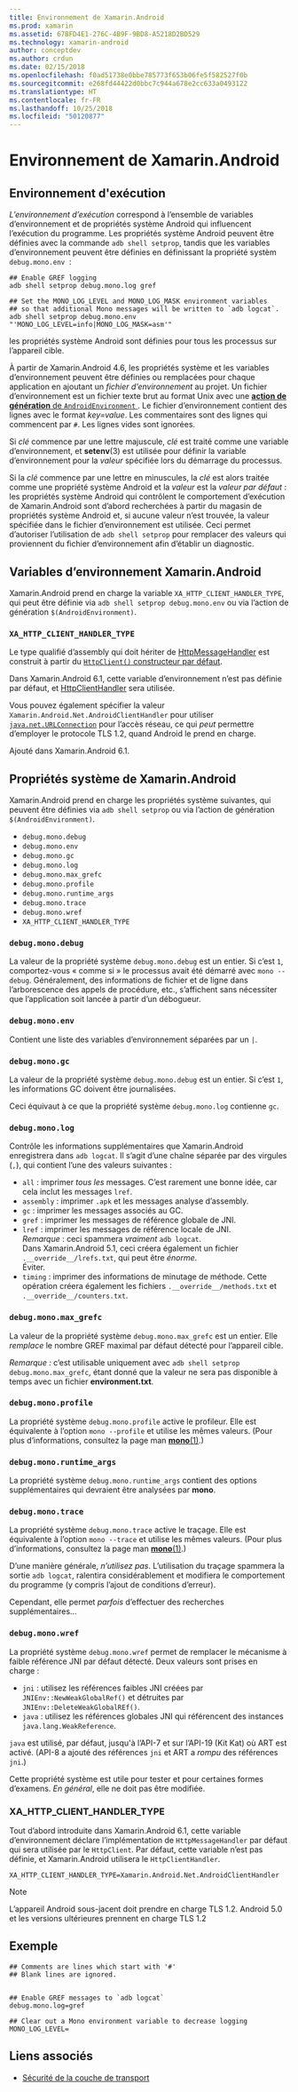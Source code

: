 ```yaml
---
title: Environnement de Xamarin.Android
ms.prod: xamarin
ms.assetid: 67BFD4E1-276C-4B9F-9BD8-A5218D2BD529
ms.technology: xamarin-android
author: conceptdev
ms.author: crdun
ms.date: 02/15/2018
ms.openlocfilehash: f0ad51738e0bbe785773f653b06fe5f582527f0b
ms.sourcegitcommit: e268fd44422d0bbc7c944a678e2cc633a0493122
ms.translationtype: HT
ms.contentlocale: fr-FR
ms.lasthandoff: 10/25/2018
ms.locfileid: "50120877"
---
```

# <a name="xamarinandroid-environment"></a>Environnement de Xamarin.Android

## <a name="execution-environment"></a>Environnement d'exécution

*L’environnement d’exécution* correspond à l’ensemble de variables d’environnement et de propriétés système Android qui influencent l’exécution du programme. Les propriétés système Android peuvent être définies avec la commande `adb shell setprop`, tandis que les variables d’environnement peuvent être définies en définissant la propriété systèm `debug.mono.env`  :

```shell
## Enable GREF logging
adb shell setprop debug.mono.log gref

## Set the MONO_LOG_LEVEL and MONO_LOG_MASK environment variables
## so that additional Mono messages will be written to `adb logcat`.
adb shell setprop debug.mono.env "'MONO_LOG_LEVEL=info|MONO_LOG_MASK=asm'"
```

les propriétés système Android sont définies pour tous les processus sur l’appareil cible.

À partir de Xamarin.Android 4.6, les propriétés système et les variables d’environnement peuvent être définies ou remplacées pour chaque application en ajoutant un *fichier d’environnement* au projet. Un fichier d’environnement est un fichier texte brut au format Unix avec une [ **action de génération** de `AndroidEnvironment` ](~/android/deploy-test/building-apps/build-process.md).
Le fichier d’environnement contient des lignes avec le format *key=value*.
Les commentaires sont des lignes qui commencent par `#`. Les lignes vides sont ignorées.

Si *clé* commence par une lettre majuscule, *clé* est traité comme une variable d’environnement, et **setenv**(3) est utilisée pour définir la variable d’environnement pour la *valeur* spécifiée lors du démarrage du processus.

Si la *clé* commence par une lettre en minuscules, la *clé* est alors traitée comme une propriété système Android et la *valeur* est la *valeur par défaut* : les propriétés système Android qui contrôlent le comportement d’exécution de Xamarin.Android sont d’abord recherchées à partir du magasin de propriétés système Android et, si aucune valeur n’est trouvée, la valeur spécifiée dans le fichier d’environnement est utilisée. Ceci permet d’autoriser l’utilisation de `adb shell setprop` pour remplacer des valeurs qui proviennent du fichier d’environnement afin d’établir un diagnostic.

## <a name="xamarinandroid-environment-variables"></a>Variables d’environnement Xamarin.Android

Xamarin.Android prend en charge la variable `XA_HTTP_CLIENT_HANDLER_TYPE`, qui peut être définie via `adb shell setprop debug.mono.env` ou via l’action de génération `$(AndroidEnvironment)`.


### `XA_HTTP_CLIENT_HANDLER_TYPE`

Le type qualifié d’assembly qui doit hériter de [HttpMessageHandler](https://docs.microsoft.com/dotnet/api/system.net.http.httpmessagehandler?view=xamarinandroid-7.1) est construit à partir du [ `HttpClient()` constructeur par défaut](https://docs.microsoft.com/dotnet/api/system.net.http.httpclient.-ctor?view=xamarinandroid-7.1#System_Net_Http_HttpClient__ctor).

Dans Xamarin.Android 6.1, cette variable d’environnement n’est pas définie par défaut, et [HttpClientHandler](https://docs.microsoft.com/dotnet/api/system.net.http.httpclienthandler?view=xamarinandroid-7.1) sera utilisée.

Vous pouvez également spécifier la valeur `Xamarin.Android.Net.AndroidClientHandler` pour utiliser [`java.net.URLConnection`](https://developer.xamarin.com/api/type/Java.Net.URLConnection/)
pour l’accès réseau, ce qui *peut* permettre d’employer le protocole TLS 1.2, quand Android le prend en charge.

Ajouté dans Xamarin.Android 6.1.

## <a name="xamarinandroid-system-properties"></a>Propriétés système de Xamarin.Android

Xamarin.Android prend en charge les propriétés système suivantes, qui peuvent être définies via `adb shell setprop` ou via l’action de génération `$(AndroidEnvironment)`.

* `debug.mono.debug`
* `debug.mono.env`
* `debug.mono.gc`
* `debug.mono.log`
* `debug.mono.max_grefc`
* `debug.mono.profile`
* `debug.mono.runtime_args`
* `debug.mono.trace`
* `debug.mono.wref`
* `XA_HTTP_CLIENT_HANDLER_TYPE`

### `debug.mono.debug`

La valeur de la propriété système `debug.mono.debug` est un entier. Si c’est `1`, comportez-vous « comme si » le processus avait été démarré avec `mono --debug`.
Généralement, des informations de fichier et de ligne dans l’arborescence des appels de procédure, etc., s’affichent sans nécessiter que l’application soit lancée à partir d’un débogueur.

### `debug.mono.env`

Contient une liste des variables d’environnement séparées par un `|`.

### `debug.mono.gc`

La valeur de la propriété système `debug.mono.debug` est un entier.
Si c’est `1`, les informations GC doivent être journalisées.

Ceci équivaut à ce que la propriété système `debug.mono.log` contienne `gc`.

### `debug.mono.log`

Contrôle les informations supplémentaires que Xamarin.Android enregistrera dans `adb logcat`.
Il s’agit d’une chaîne séparée par des virgules (`,`), qui contient l’une des valeurs suivantes :

* `all` : imprimer *tous les* messages. C’est rarement une bonne idée, car cela inclut les messages `lref`.
* `assembly` : imprimer `.apk` et les messages analyse d’assembly.
* `gc` : imprimer les messages associés au GC.
* `gref` : imprimer les messages de référence globale de JNI.
* `lref` : imprimer les messages de référence locale de JNI.  
    *Remarque* : ceci spammera *vraiment* `adb logcat`.  
    Dans Xamarin.Android 5.1, ceci créera également un fichier `.__override__/lrefs.txt`, qui peut être *énorme*.  
    Éviter.
* `timing` : imprimer des informations de minutage de méthode. Cette opération créera également les fichiers `.__override__/methods.txt` et `.__override__/counters.txt`.


### `debug.mono.max_grefc`

La valeur de la propriété système `debug.mono.max_grefc` est un entier.
Elle *remplace* le nombre GREF maximal par défaut détecté pour l’appareil cible.

*Remarque :* c’est utilisable uniquement avec `adb shell setprop
debug.mono.max_grefc`, étant donné que la valeur ne sera pas disponible à temps avec un fichier **environment.txt**.

### `debug.mono.profile`

La propriété système `debug.mono.profile` active le profileur.
Elle est équivalente à l’option `mono --profile` et utilise les mêmes valeurs. (Pour plus d’informations, consultez la page man [**mono**(1)](http://docs.go-mono.com/?link=man%3amono(1)).)

### `debug.mono.runtime_args`

La propriété système `debug.mono.runtime_args` contient des options supplémentaires qui devraient être analysées par **mono**.

### `debug.mono.trace`

La propriété système `debug.mono.trace` active le traçage.
Elle est équivalente à l’option `mono --trace` et utilise les mêmes valeurs. (Pour plus d’informations, consultez la page man [**mono**(1)](http://docs.go-mono.com/?link=man%3amono(1)).)

D’une manière générale, *n’utilisez pas*. L’utilisation du traçage spammera la sortie `adb logcat`, ralentira considérablement et modifiera le comportement du programme (y compris l’ajout de conditions d’erreur).

Cependant, elle permet *parfois* d’effectuer des recherches supplémentaires...

### `debug.mono.wref`

La propriété système `debug.mono.wref` permet de remplacer le mécanisme à faible référence JNI par défaut détecté. Deux valeurs sont prises en charge :

* `jni` : utilisez les références faibles JNI créées par `JNIEnv::NewWeakGlobalRef()` et détruites par `JNIEnv::DeleteWeakGlobalREf()`.
* `java` : utilisez les références globales JNI qui référencent des instances `java.lang.WeakReference`.

`java` est utilisé, par défaut, jusqu'à l’API-7 et sur l’API-19 (Kit Kat) où ART est activé. (API-8 a ajouté des références `jni` et ART a *rompu* des références `jni`.)

Cette propriété système est utile pour tester et pour certaines formes d’examens.
*En général*, elle ne doit pas être modifiée.

### <a name="xahttpclienthandlertype"></a>XA\_HTTP\_CLIENT\_HANDLER\_TYPE

Tout d’abord introduite dans Xamarin.Android 6.1, cette variable d’environnement déclare l’implémentation de `HttpMessageHandler` par défaut qui sera utilisée par le `HttpClient`. Par défaut, cette variable n’est pas définie, et Xamarin.Android utilisera le `HttpClientHandler`.

```shell
XA_HTTP_CLIENT_HANDLER_TYPE=Xamarin.Android.Net.AndroidClientHandler
```

> [!NOTE]
> L’appareil Android sous-jacent doit prendre en charge TLS 1.2.
Android 5.0 et les versions ultérieures prennent en charge TLS 1.2


## <a name="example"></a>Exemple

```shell
## Comments are lines which start with '#'
## Blank lines are ignored.


## Enable GREF messages to `adb logcat`
debug.mono.log=gref

## Clear out a Mono environment variable to decrease logging
MONO_LOG_LEVEL=
```



## <a name="related-links"></a>Liens associés

- [Sécurité de la couche de transport](~/cross-platform/app-fundamentals/transport-layer-security.md)
